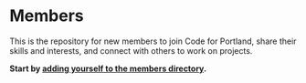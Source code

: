 # Members

This is the repository for new members to join Code for Portland, share their skills and interests, and connect with others to work on projects.

**Start by [adding yourself to the members directory](./edit/_data/members.yml).**
